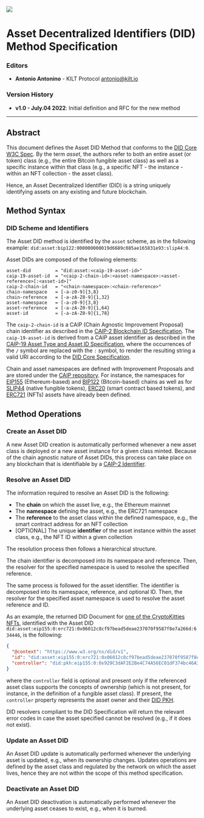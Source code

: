 [![](https://user-images.githubusercontent.com/39338561/122415864-8d6a7c00-cf88-11eb-846f-a98a936f88da.png)](https://kilt.io)

# Asset Decentralized Identifiers (DID) Method Specification

### Editors

- **Antonio Antonino** - KILT Protocol [antonio@kilt.io](mailto:antonio@kilt.io)

### Version History

- **v1.0 - July.04 2022**: Initial definition and RFC for the new method

---

## Abstract

This document defines the Asset DID Method that conforms to the [DID Core W3C Spec][did-core-spec].
By the term *asset*, the authors refer to both an entire asset (or token) class (e.g., the entire Bitcoin fungible asset class) as well as a specific instance within that class (e.g., a specific NFT - the instance - within an NFT collection - the asset class).

Hence, an Asset Decentralized Identifier (DID) is a string uniquely identifying assets on any existing and future blockchain.

## Method Syntax

### DID Scheme and Identifiers

The Asset DID method is identified by the `asset` scheme, as in the following example: `did:asset:bip122:000000000019d6689c085ae165831e93:slip44:0`.

Asset DIDs are composed of the following elements:

```
asset-did         = "did:asset:<caip-19-asset-id>"
caip-19-asset-id  = "<caip-2-chain-id>:<asset-namespace>:<asset-reference>[:<asset-id>]"
caip-2-chain-id   = "<chain-namespace>:<chain-reference>"
chain-namespace   = [-a-z0-9]{3,8}
chain-reference   = [-a-zA-Z0-9]{1,32}
asset-namespace   = [-a-z0-9]{3,8}
asset-reference   = [-a-zA-Z0-9]{1,64}
asset-id          = [-a-zA-Z0-9]{1,78}
```

The `caip-2-chain-id` is a CAIP (Chain Agnostic Improvement Proposal) chain identifier as described in the [CAIP-2 Blockchain ID Specification][caip-2-spec].
The `caip-19-asset-id` is derived from a CAIP asset identifier as described in the [CAIP-19 Asset Type and Asset ID Specification][caip-19-spec], where the occurrences of the `/` symbol are replaced with the `:` symbol, to render the resulting string a valid URI according to the [DID Core Specification][did-core-spec].

Chain and asset namespaces are defined with Improvement Proposals and are stored under the [CAIP repository][caip-repo].
For instance, the namespaces for [EIP155][caip-3-spec] (Ethereum-based) and [BIP122][caip-4-spec] (Bitcoin-based) chains as well as for [SLIP44][caip-20-spec] (native fungible tokens), [ERC20][caip-21-spec] (smart contract based tokens), and [ERC721][caip-22-spec] (NFTs) assets have already been defined.

## Method Operations

### Create an Asset DID

A new Asset DID creation is automatically performed whenever a new asset class is deployed or a new asset instance for a given class minted.
Because of the chain agnostic nature of Asset DIDs, this process can take place on any blockchain that is identifiable by a [CAIP-2 Identifier][caip-2-spec].

### Resolve an Asset DID

The information required to resolve an Asset DID is the following:

- The **chain** on which the asset live, e.g., the Ethereum mainnet
- The **namespace** defining the asset, e.g., the ERC721 namespace
- The **reference** to the asset class within the defined namespace, e.g., the smart contract address for an NFT collection
- [OPTIONAL] The unique **identifier** of the asset instance within the asset class, e.g., the NFT ID within a given collection

The resolution process then follows a hierarchical structure.

The chain identifier is decomposed into its namespace and reference.
Then, the resolver for the specified namespace is used to resolve the specified reference.

The same process is followed for the asset identifier.
The identifier is decomposed into its namespace, reference, and optional ID.
Then, the resolver for the specified asset namespace is used to resolve the asset reference and ID.

As an example, the returned DID Document for [one of the CryptoKitties NFTs](https://opensea.io/assets/ethereum/0x06012c8cf97bead5deae237070f9587f8e7a266d/634446), identified with the Asset DID `did:asset:eip155:0:erc721:0x06012c8cf97bead5deae237070f9587f8e7a266d:634446`, is the following:

```json
{
  "@context": "https://www.w3.org/ns/did/v1",
  "id": "did:asset:eip155:0:erc721:0x06012c8cf97bead5deae237070f9587f8e7a266d:634446",
  "controller": "did:pkh:eip155:0:0x929C3dAF2E2Be4C74A56EC01dF374bc46A34C6A1",
}
```

where the `controller` field is optional and present only if the referenced asset class supports the concepts of ownership (which is not present, for instance, in the definition of a fungible asset class).
If present, the `controller` property represents the asset owner and their [DID PKH](https://github.com/w3c-ccg/did-pkh/blob/main/did-pkh-method-draft.md).

DID resolvers compliant to the DID Specification will return the relevant error codes in case the asset specified cannot be resolved (e.g., if it does not exist).

<!-- TODO: Investigate the usage of the `alsoKnownAs` property when supporting asset transfers -->

### Update an Asset DID

An Asset DID update is automatically performed whenever the underlying asset is updated, e.g., when its ownership changes.
Updates operations are defined by the asset class and regulated by the network on which the asset lives, hence they are not within the scope of this method specification.

### Deactivate an Asset DID

An Asset DID deactivation is automatically performed whenever the underlying asset ceases to exist, e.g., when it is burned.

[did-core-spec]: https://www.w3.org/TR/did-core
[caip-repo]: https://github.com/ChainAgnostic/CAIPs
[caip-2-spec]: https://github.com/ChainAgnostic/CAIPs/blob/master/CAIPs/caip-2.md
[caip-3-spec]: https://github.com/ChainAgnostic/CAIPs/blob/master/CAIPs/caip-3.md
[caip-4-spec]: https://github.com/ChainAgnostic/CAIPs/blob/master/CAIPs/caip-4.md
[caip-19-spec]: https://github.com/ChainAgnostic/CAIPs/blob/master/CAIPs/caip-19.md
[caip-20-spec]: https://github.com/ChainAgnostic/CAIPs/blob/master/CAIPs/caip-20.md
[caip-21-spec]: https://github.com/ChainAgnostic/CAIPs/blob/master/CAIPs/caip-21.md
[caip-22-spec]: https://github.com/ChainAgnostic/CAIPs/blob/master/CAIPs/caip-22.md